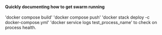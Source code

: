 #### Quickly documenting how to get swarm running

'docker compose build'
'docker compose push'
'docker stack deploy -c docker-compose.yml'
'docker service logs test_process_name' to check on process health.
